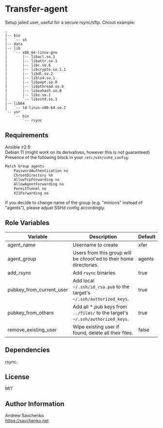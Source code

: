 Transfer-agent
=========
Setup jailed user, useful for a secure rsync/sftp. Chroot example:  
```
.
|-- bin
|   `-- sh
|-- data
|-- lib
|   `-- x86_64-linux-gnu
|       |-- libacl.so.1
|       |-- libattr.so.1
|       |-- libc.so.6
|       |-- libcrypto.so.1.1
|       |-- libdl.so.2
|       |-- liblz4.so.1
|       |-- libpopt.so.0
|       |-- libpthread.so.0
|       |-- libxxhash.so.0
|       |-- libz.so.1
|       `-- libzstd.so.1
|-- lib64
|   `-- ld-linux-x86-64.so.2
`-- usr
    `-- bin
        `-- rsync
```

Requirements
------------
Ansible ≥2.9  
Debian 11 (might work on its derivatives, however this is not guaranteed)  
Presence of the following block in your `/etc/ssh/sshd_config`:
```sh
Match Group agents
    PasswordAuthentication no
    ChrootDirectory %h
    AllowTcpForwarding no
    AllowAgentForwarding no
    PermitTunnel no
    X11Forwarding no
```
If you decide to change name of the group (e.g. "minions" instead of "agents"), please adjust SSHd config accordingly.

Role Variables
--------------

| Variable                 | Description                                                                   | Default |
|--------------------------|-------------------------------------------------------------------------------|---------|
| agent_name               | Username to create                                                            | xfer    |
| agent_group              | Users from this group will be chroot'ed to their home directories.            | agents  |
| add_rsync                | Add `rsync` binaries                                                          | true    |
| pubkey_from_current_user | Add local `~/.ssh/id_rsa.pub` to the target's `~/.ssh/authorized_keys`.       | true    |
| pubkey_from_others       | Add all *.pub keys from `../files/` to the target's `~/.ssh/authorized_keys`. | true    |
| remove_existing_user     | Wipe existing user if found, delete all their files.                          | false   |

Dependencies
------------
rsync.


License
-------
MIT

Author Information
------------------
Andrew Savchenko  
https://savchenko.net
